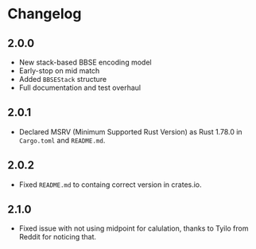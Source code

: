 # Changelog

## 2.0.0

- New stack-based BBSE encoding model
- Early-stop on mid match
- Added `BBSEStack` structure
- Full documentation and test overhaul

## 2.0.1

- Declared MSRV (Minimum Supported Rust Version) as Rust 1.78.0 in `Cargo.toml` and `README.md`.

## 2.0.2

- Fixed `README.md` to containg correct version in crates.io.

## 2.1.0

- Fixed issue with not using midpoint for calulation, thanks to Tyilo from Reddit for noticing that.
